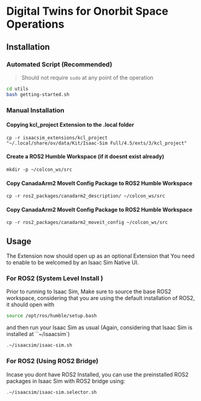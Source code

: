 # Digital Twins for Onorbit Space Operations

## Installation
### Automated Script (Recommended)
> Should not require `sudo` at any point of the operation
```bash
cd utils
bash getting-started.sh
```
### Manual Installation

#### Copying kcl_project Extension to the .local folder
```
cp -r isaacsim_extensions/kcl_project "~/.local/share/ov/data/Kit/Isaac-Sim Full/4.5/exts/3/kcl_project"
```
#### Create a ROS2 Humble Workspace (if it doesnt exist already)
```
mkdir -p ~/colcon_ws/src
```
#### Copy CanadaArm2 MoveIt Config Package to ROS2 Humble Workspace
```
cp -r ros2_packages/canadarm2_description/ ~/colcon_ws/src
```
#### Copy CanadaArm2 MoveIt Config Package to ROS2 Humble Workspace
```
cp -r ros2_packages/canadarm2_moveit_config ~/colcon_ws/src
```

## Usage

The Extension now should open up as an optional Extension that You need to enable to be welcomed by an Isaac Sim Native UI.

### For ROS2 (System Level Install )
Prior to running to Isaac Sim, Make sure to source the base ROS2 workspace, considering that you are using the default installation of ROS2, it should open with
```bash
source /opt/ros/humble/setup.bash
```
and then run your Isaac Sim as usual (Again, considering that Isaac Sim is installed at ``~/isaacsim`)
```bash
.~/isaacsim/isaac-sim.sh
```
### For ROS2 (Using ROS2 Bridge) 
Incase you dont have ROS2 Installed, you can use the preinstalled ROS2 packages in Isaac Sim with ROS2 bridge using:
```bash
.~/isaacsim/isaac-sim.selector.sh
```

